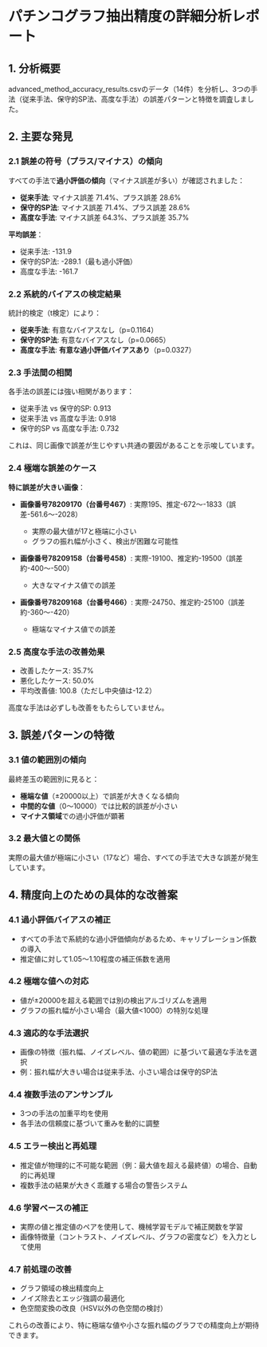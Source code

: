 # パチンコグラフ抽出精度の詳細分析レポート

## 1. 分析概要

advanced_method_accuracy_results.csvのデータ（14件）を分析し、3つの手法（従来手法、保守的SP法、高度な手法）の誤差パターンと特徴を調査しました。

## 2. 主要な発見

### 2.1 誤差の符号（プラス/マイナス）の傾向

すべての手法で**過小評価の傾向**（マイナス誤差が多い）が確認されました：

- **従来手法**: マイナス誤差 71.4%、プラス誤差 28.6%
- **保守的SP法**: マイナス誤差 71.4%、プラス誤差 28.6%
- **高度な手法**: マイナス誤差 64.3%、プラス誤差 35.7%

**平均誤差**：
- 従来手法: -131.9
- 保守的SP法: -289.1（最も過小評価）
- 高度な手法: -161.7

### 2.2 系統的バイアスの検定結果

統計的検定（t検定）により：
- **従来手法**: 有意なバイアスなし（p=0.1164）
- **保守的SP法**: 有意なバイアスなし（p=0.0665）
- **高度な手法**: **有意な過小評価バイアスあり**（p=0.0327）

### 2.3 手法間の相関

各手法の誤差には強い相関があります：
- 従来手法 vs 保守的SP: 0.913
- 従来手法 vs 高度な手法: 0.918
- 保守的SP vs 高度な手法: 0.732

これは、同じ画像で誤差が生じやすい共通の要因があることを示唆しています。

### 2.4 極端な誤差のケース

**特に誤差が大きい画像**：
- **画像番号78209170（台番号467）**: 実際195、推定-672〜-1833（誤差-561.6〜-2028）
  - 実際の最大値が17と極端に小さい
  - グラフの振れ幅が小さく、検出が困難な可能性

- **画像番号78209158（台番号458）**: 実際-19100、推定約-19500（誤差約-400〜-500）
  - 大きなマイナス値での誤差

- **画像番号78209168（台番号466）**: 実際-24750、推定約-25100（誤差約-360〜-420）
  - 極端なマイナス値での誤差

### 2.5 高度な手法の改善効果

- 改善したケース: 35.7%
- 悪化したケース: 50.0%
- 平均改善値: 100.8（ただし中央値は-12.2）

高度な手法は必ずしも改善をもたらしていません。

## 3. 誤差パターンの特徴

### 3.1 値の範囲別の傾向

最終差玉の範囲別に見ると：
- **極端な値**（±20000以上）で誤差が大きくなる傾向
- **中間的な値**（0〜10000）では比較的誤差が小さい
- **マイナス領域**での過小評価が顕著

### 3.2 最大値との関係

実際の最大値が極端に小さい（17など）場合、すべての手法で大きな誤差が発生しています。

## 4. 精度向上のための具体的な改善案

### 4.1 過小評価バイアスの補正
- すべての手法で系統的な過小評価傾向があるため、キャリブレーション係数の導入
- 推定値に対して1.05〜1.10程度の補正係数を適用

### 4.2 極端な値への対応
- 値が±20000を超える範囲では別の検出アルゴリズムを適用
- グラフの振れ幅が小さい場合（最大値<1000）の特別な処理

### 4.3 適応的な手法選択
- 画像の特徴（振れ幅、ノイズレベル、値の範囲）に基づいて最適な手法を選択
- 例：振れ幅が大きい場合は従来手法、小さい場合は保守的SP法

### 4.4 複数手法のアンサンブル
- 3つの手法の加重平均を使用
- 各手法の信頼度に基づいて重みを動的に調整

### 4.5 エラー検出と再処理
- 推定値が物理的に不可能な範囲（例：最大値を超える最終値）の場合、自動的に再処理
- 複数手法の結果が大きく乖離する場合の警告システム

### 4.6 学習ベースの補正
- 実際の値と推定値のペアを使用して、機械学習モデルで補正関数を学習
- 画像特徴量（コントラスト、ノイズレベル、グラフの密度など）を入力として使用

### 4.7 前処理の改善
- グラフ領域の検出精度向上
- ノイズ除去とエッジ強調の最適化
- 色空間変換の改良（HSV以外の色空間の検討）

これらの改善により、特に極端な値や小さな振れ幅のグラフでの精度向上が期待できます。